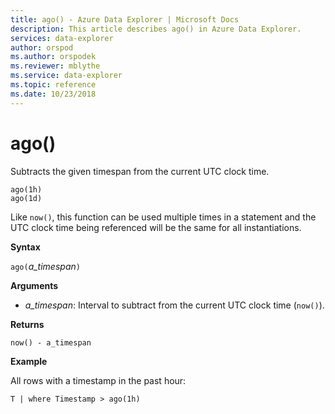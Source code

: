 ```yaml
---
title: ago() - Azure Data Explorer | Microsoft Docs
description: This article describes ago() in Azure Data Explorer.
services: data-explorer
author: orspod
ms.author: orspodek
ms.reviewer: mblythe
ms.service: data-explorer
ms.topic: reference
ms.date: 10/23/2018
---
```

# ago()

Subtracts the given timespan from the current UTC clock time.

```kusto
ago(1h)
ago(1d)
```

Like `now()`, this function can be used multiple times
in a statement and the UTC clock time being referenced will be the same
for all instantiations.

**Syntax**

`ago(`*a_timespan*`)`

**Arguments**

* *a_timespan*: Interval to subtract from the current UTC clock time
(`now()`).

**Returns**

`now() - a_timespan`

**Example**

All rows with a timestamp in the past hour:

```kusto
T | where Timestamp > ago(1h)
```